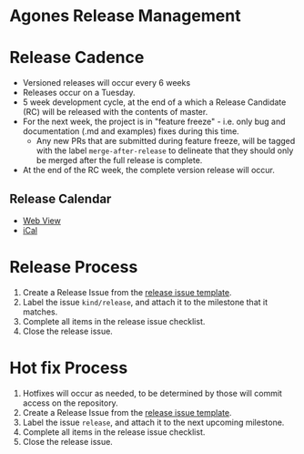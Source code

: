 # Agones Release Management

# Release Cadence

- Versioned releases will occur every 6 weeks
- Releases occur on a Tuesday.
- 5 week development cycle, at the end of a which a Release Candidate (RC) will be released with the contents of master.
- For the next week, the project is in "feature freeze" - i.e. only bug and documentation (.md and examples) fixes during this time.
  - Any new PRs that are submitted during feature freeze, will be tagged with the label `merge-after-release` 
    to delineate that they should only be merged after the full release is complete. 
- At the end of the RC week, the complete version release will occur.

## Release Calendar

- [Web View](https://calendar.google.com/calendar/embed?src=google.com_828n8f18hfbtrs4vu4h1sks218%40group.calendar.google.com&ctz=America%2FLos_Angeles)
- [iCal](https://calendar.google.com/calendar/ical/google.com_828n8f18hfbtrs4vu4h1sks218%40group.calendar.google.com/public/basic.ics)

# Release Process

1. Create a Release Issue from the [release issue template](./templates/release_issue.md).
1. Label the issue `kind/release`, and attach it to the milestone that it matches.
1. Complete all items in the release issue checklist.
1. Close the release issue.

# Hot fix Process
 
1. Hotfixes will occur as needed, to be determined by those will commit access on the repository.
1. Create a Release Issue from the [release issue template](./templates/release_issue.md).
1. Label the issue `release`, and attach it to the next upcoming milestone.
1. Complete all items in the release issue checklist.
1. Close the release issue.


